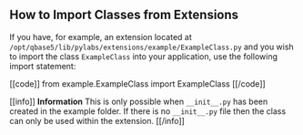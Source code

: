 ## How to Import Classes from Extensions

If you have, for example, an extension located at `/opt/qbase5/lib/pylabs/extensions/example/ExampleClass.py` and you wish to import the class `ExampleClass` into your application, use the following import statement:

[[code]]
from example.ExampleClass import ExampleClass
[[/code]]

[[info]]
**Information** 
This is only possible when `__init__.py` has been created in the example folder. If there is no `__init__.py` file then the class can only be used within the extension.
[[/info]]
